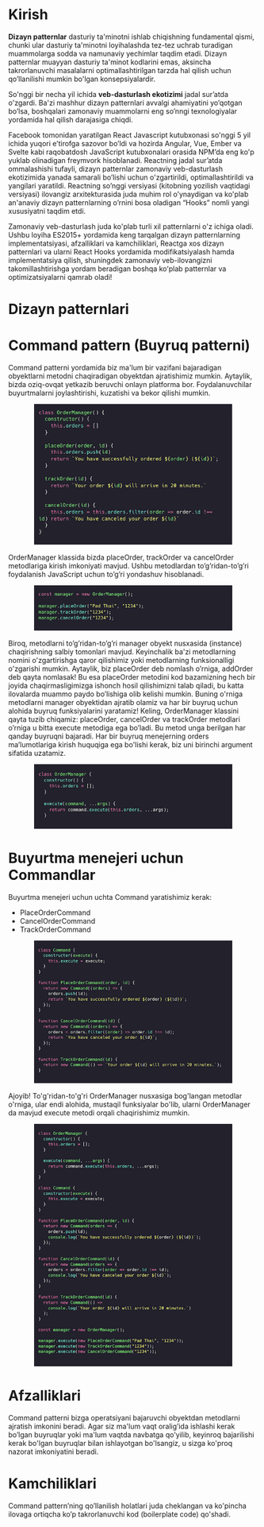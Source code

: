 # Kirish

**Dizayn patternlar** dasturiy ta'minotni ishlab chiqishning fundamental qismi, chunki ular dasturiy ta'minotni loyihalashda tez-tez uchrab turadigan muammolarga sodda va namunaviy yechimlar taqdim etadi. Dizayn patternlar muayyan dasturiy ta'minot kodlarini emas, aksincha takrorlanuvchi masalalarni optimallashtirilgan tarzda hal qilish uchun qo’llanilishi mumkin bo'lgan konsepsiyalardir.

So'nggi bir necha yil ichida **veb-dasturlash ekotizimi** jadal sur’atda o'zgardi. Ba'zi mashhur dizayn patternlari avvalgi ahamiyatini yo’qotgan bo’lsa, boshqalari zamonaviy muammolarni eng so’nngi texnologiyalar yordamida hal qilish darajasiga chiqdi.


Facebook tomonidan yaratilgan React Javascript kutubxonasi so'nggi 5 yil ichida yuqori e’tirofga sazovor bo’ldi va hozirda Angular, Vue, Ember va Svelte kabi raqobatdosh JavaScript kutubxonalari orasida NPM’da eng ko'p yuklab olinadigan freymvork hisoblanadi. Reactning jadal sur’atda ommalashishi tufayli, dizayn patternlar zamonaviy veb-dasturlash ekotizimida yanada samarali bo’lishi uchun o'zgartirildi, optimallashtirildi va yangilari yaratildi. Reactning so’nggi versiyasi (kitobning yozilish vaqtidagi versiyasi) ilovangiz arxitekturasida juda muhim rol o’ynaydigan va ko'plab an'anaviy dizayn patternlarning o’rnini bosa oladigan “Hooks” nomli yangi xususiyatni taqdim etdi.


Zamonaviy veb-dasturlash juda ko'plab turli xil patternlarni o'z ichiga oladi. Ushbu loyiha ES2015+ yordamida keng tarqalgan dizayn patternlarning implementatsiyasi, afzalliklari va kamchiliklari, Reactga xos dizayn patternlari va ularni React Hooks yordamida modifikatsiyalash hamda implementatsiya qilish, shuningdek zamonaviy veb-ilovangizni takomillashtirishga yordam beradigan boshqa koʻplab patternlar va optimizatsiyalarni qamrab oladi!



# Dizayn patternlari

# Command pattern (Buyruq patterni)

Command patterni yordamida biz ma'lum bir vazifani bajaradigan obyektlarni metodni chaqiradigan obyektdan ajratishimiz mumkin.
Aytaylik, bizda oziq-ovqat yetkazib beruvchi onlayn platforma bor. Foydalanuvchilar buyurtmalarni joylashtirishi, kuzatishi va bekor qilishi mumkin.


<p align="center">
  <img src="../../images/01.vinilla.png" alt="Rasm" width="400" />
</p>


OrderManager klassida bizda placeOrder, trackOrder va cancelOrder metodlariga kirish imkoniyati mavjud. Ushbu metodlardan to’g’ridan-to’g’ri foydalanish JavaScript uchun to’g’ri yondashuv hisoblanadi.

<p align="center">
  <img src="../../images/02.vinilla.png" alt="Rasm" width="400" />
</p>

Biroq, metodlarni to’g’ridan-to’g’ri manager obyekt nusxasida (instance) chaqirishning salbiy tomonlari mavjud.  Keyinchalik ba'zi metodlarning nomini o'zgartirishga qaror qilishimiz yoki metodlarning funksionalligi o'zgarishi mumkin.
Aytaylik, biz  placeOrder deb nomlash o’rniga,  addOrder deb qayta nomlasak! Bu esa placeOrder metodini kod bazamizning hech bir joyida chaqirmasligimizga ishonch hosil qilishimizni talab qiladi, bu katta ilovalarda muammo paydo bo’lishiga olib kelishi mumkin.  Buning o'rniga metodlarni manager obyektidan ajratib olamiz va har bir buyruq uchun alohida buyruq funksiyalarini yaratamiz!
Keling, OrderManager klassini qayta tuzib chiqamiz:  placeOrder, cancelOrder va trackOrder metodlari o’rniga u bitta execute metodiga ega bo’ladi. Bu metod unga berilgan har qanday buyruqni bajaradi.
Har bir buyruq menejerning orders ma’lumotlariga kirish huquqiga ega bo'lishi kerak, biz uni birinchi argument sifatida uzatamiz. 

<p align="center">
  <img src="../../images/03.vinilla.png" alt="Rasm" width="400" />
</p>


# Buyurtma menejeri uchun Commandlar
Buyurtma menejeri uchun uchta Command yaratishimiz kerak: 

- PlaceOrderCommand  
- CancelOrderCommand  
- TrackOrderCommand

<p align="center">
  <img src="../../images/04.vinilla.png" alt="Rasm" width="400" />
</p>


Ajoyib! To'g'ridan-to'g'ri OrderManager nusxasiga bog'langan metodlar o'rniga, ular endi alohida, mustaqil funksiyalar bo'lib, ularni OrderManager da mavjud  execute metodi orqali chaqirishimiz mumkin.

<p align="center">
  <img src="../../images/05.vinilla.png" alt="Rasm" width="400" />
</p>


# Afzalliklari

Command patterni bizga operatsiyani bajaruvchi obyektdan metodlarni ajratish imkonini beradi. Agar siz ma'lum vaqt oralig’ida ishlashi kerak bo’lgan buyruqlar yoki ma'lum vaqtda navbatga qo'yilib, keyinroq bajarilishi kerak bo'lgan buyruqlar bilan ishlayotgan bo'lsangiz, u sizga ko'proq nazorat imkoniyatini beradi.

# Kamchiliklari

Command pattern’ning qo’llanilish holatlari juda cheklangan va ko'pincha ilovaga ortiqcha ko’p takrorlanuvchi kod (boilerplate code) qo'shadi.